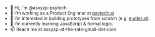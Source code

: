 - 👋 Hi, I’m @asxyzp-psytech
- 💼 I'm working as a Product Enginner at [psytech.ai](https://psytech.ai)
- 👀 I’m interested in building prototypes from scratch (e.g. [mutter.ai](https://mutter.ai)).
- 🌱 I’m currently learning JavaScript & formal logic.
- 📫 Reach me at asxyzp-at-the-rate-gmail-dot-com

<!---
asxyzp-psytech/asxyzp-psytech is a ✨ special ✨ repository because its `README.md` (this file) appears on your GitHub profile.
You can click the Preview link to take a look at your changes.
--->
